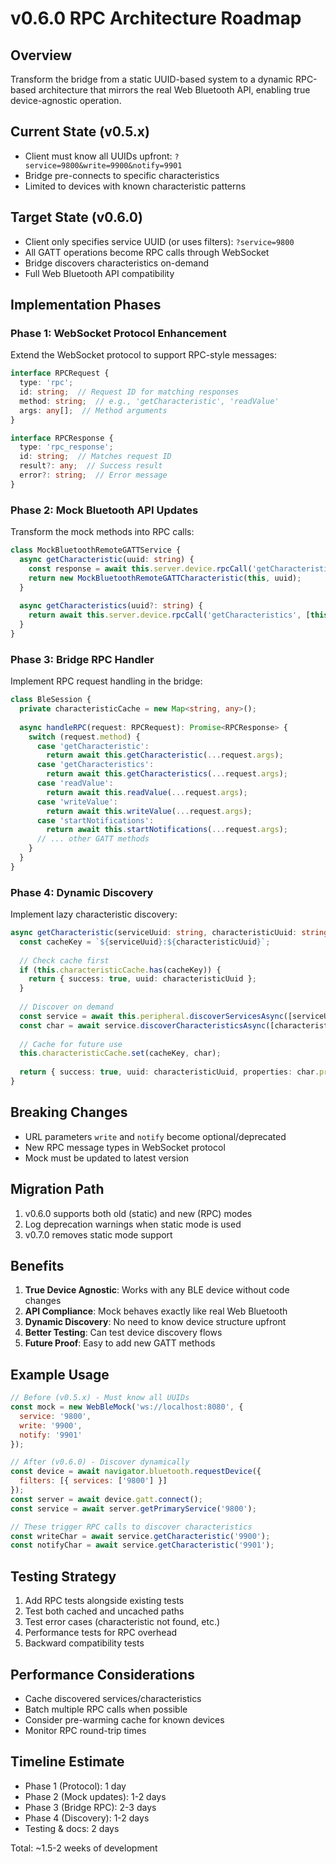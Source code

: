# v0.6.0 RPC Architecture Roadmap

## Overview
Transform the bridge from a static UUID-based system to a dynamic RPC-based architecture that mirrors the real Web Bluetooth API, enabling true device-agnostic operation.

## Current State (v0.5.x)
- Client must know all UUIDs upfront: `?service=9800&write=9900&notify=9901`
- Bridge pre-connects to specific characteristics
- Limited to devices with known characteristic patterns

## Target State (v0.6.0)
- Client only specifies service UUID (or uses filters): `?service=9800`
- All GATT operations become RPC calls through WebSocket
- Bridge discovers characteristics on-demand
- Full Web Bluetooth API compatibility

## Implementation Phases

### Phase 1: WebSocket Protocol Enhancement
Extend the WebSocket protocol to support RPC-style messages:

```typescript
interface RPCRequest {
  type: 'rpc';
  id: string;  // Request ID for matching responses
  method: string;  // e.g., 'getCharacteristic', 'readValue'
  args: any[];  // Method arguments
}

interface RPCResponse {
  type: 'rpc_response';
  id: string;  // Matches request ID
  result?: any;  // Success result
  error?: string;  // Error message
}
```

### Phase 2: Mock Bluetooth API Updates
Transform the mock methods into RPC calls:

```typescript
class MockBluetoothRemoteGATTService {
  async getCharacteristic(uuid: string) {
    const response = await this.server.device.rpcCall('getCharacteristic', [this.uuid, uuid]);
    return new MockBluetoothRemoteGATTCharacteristic(this, uuid);
  }
  
  async getCharacteristics(uuid?: string) {
    return await this.server.device.rpcCall('getCharacteristics', [this.uuid, uuid]);
  }
}
```

### Phase 3: Bridge RPC Handler
Implement RPC request handling in the bridge:

```typescript
class BleSession {
  private characteristicCache = new Map<string, any>();
  
  async handleRPC(request: RPCRequest): Promise<RPCResponse> {
    switch (request.method) {
      case 'getCharacteristic':
        return await this.getCharacteristic(...request.args);
      case 'getCharacteristics':
        return await this.getCharacteristics(...request.args);
      case 'readValue':
        return await this.readValue(...request.args);
      case 'writeValue':
        return await this.writeValue(...request.args);
      case 'startNotifications':
        return await this.startNotifications(...request.args);
      // ... other GATT methods
    }
  }
}
```

### Phase 4: Dynamic Discovery
Implement lazy characteristic discovery:

```typescript
async getCharacteristic(serviceUuid: string, characteristicUuid: string) {
  const cacheKey = `${serviceUuid}:${characteristicUuid}`;
  
  // Check cache first
  if (this.characteristicCache.has(cacheKey)) {
    return { success: true, uuid: characteristicUuid };
  }
  
  // Discover on demand
  const service = await this.peripheral.discoverServicesAsync([serviceUuid]);
  const char = await service.discoverCharacteristicsAsync([characteristicUuid]);
  
  // Cache for future use
  this.characteristicCache.set(cacheKey, char);
  
  return { success: true, uuid: characteristicUuid, properties: char.properties };
}
```

## Breaking Changes
- URL parameters `write` and `notify` become optional/deprecated
- New RPC message types in WebSocket protocol
- Mock must be updated to latest version

## Migration Path
1. v0.6.0 supports both old (static) and new (RPC) modes
2. Log deprecation warnings when static mode is used
3. v0.7.0 removes static mode support

## Benefits
1. **True Device Agnostic**: Works with any BLE device without code changes
2. **API Compliance**: Mock behaves exactly like real Web Bluetooth
3. **Dynamic Discovery**: No need to know device structure upfront
4. **Better Testing**: Can test device discovery flows
5. **Future Proof**: Easy to add new GATT methods

## Example Usage
```javascript
// Before (v0.5.x) - Must know all UUIDs
const mock = new WebBleMock('ws://localhost:8080', {
  service: '9800',
  write: '9900',
  notify: '9901'
});

// After (v0.6.0) - Discover dynamically
const device = await navigator.bluetooth.requestDevice({
  filters: [{ services: ['9800'] }]
});
const server = await device.gatt.connect();
const service = await server.getPrimaryService('9800');

// These trigger RPC calls to discover characteristics
const writeChar = await service.getCharacteristic('9900');
const notifyChar = await service.getCharacteristic('9901');
```

## Testing Strategy
1. Add RPC tests alongside existing tests
2. Test both cached and uncached paths
3. Test error cases (characteristic not found, etc.)
4. Performance tests for RPC overhead
5. Backward compatibility tests

## Performance Considerations
- Cache discovered services/characteristics
- Batch multiple RPC calls when possible
- Consider pre-warming cache for known devices
- Monitor RPC round-trip times

## Timeline Estimate
- Phase 1 (Protocol): 1 day
- Phase 2 (Mock updates): 1-2 days  
- Phase 3 (Bridge RPC): 2-3 days
- Phase 4 (Discovery): 1-2 days
- Testing & docs: 2 days

Total: ~1.5-2 weeks of development